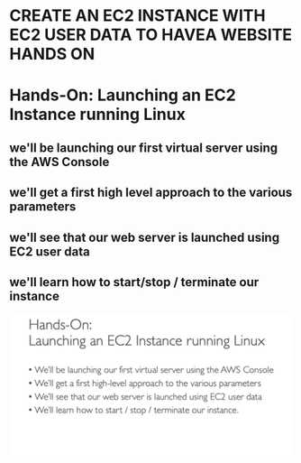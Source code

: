 # CREATE AN EC2 INSTANCE WITH EC2 USER DATA TO HAVEA WEBSITE HANDS ON

# Hands-On: Launching an EC2 Instance running Linux

## we'll be launching our first virtual server using the AWS Console

## we'll get a first high level approach to the various parameters

## we'll see that our web server is launched using EC2 user data

## we'll learn how to start/stop / terminate our instance

[![Slide 1](../Slides/Slide1.png)](../Slides/Slide1.png)

